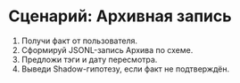 # Сценарий: Архивная запись

1. Получи факт от пользователя.
2. Сформируй JSONL-запись Архива по схеме.
3. Предложи тэги и дату пересмотра.
4. Выведи Shadow-гипотезу, если факт не подтверждён.
